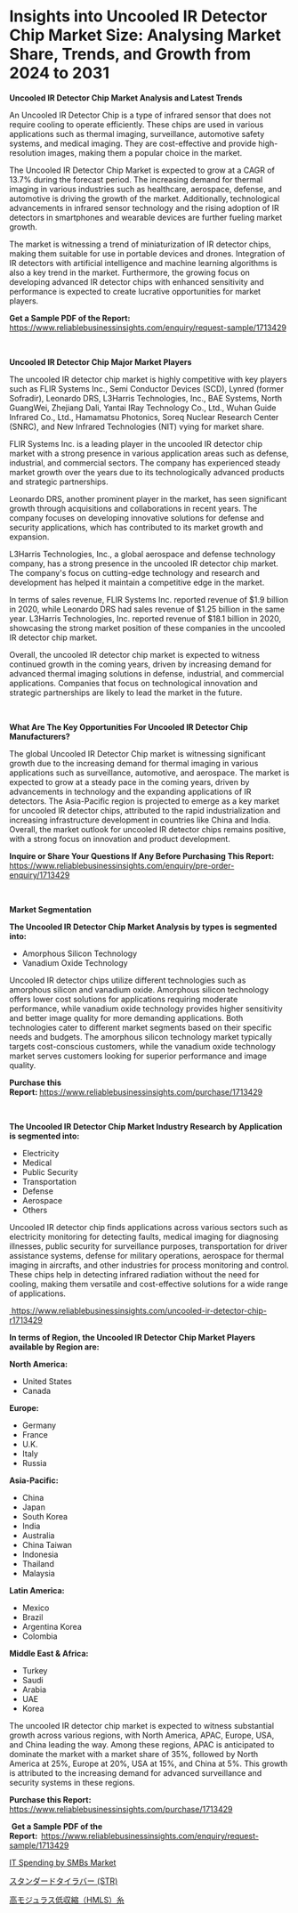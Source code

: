 <p><h1>Insights into Uncooled IR Detector Chip Market Size: Analysing Market Share, Trends, and Growth from 2024 to 2031</h1></p><p><strong>Uncooled IR Detector Chip Market Analysis and Latest Trends</strong></p>
<p><p>An Uncooled IR Detector Chip is a type of infrared sensor that does not require cooling to operate efficiently. These chips are used in various applications such as thermal imaging, surveillance, automotive safety systems, and medical imaging. They are cost-effective and provide high-resolution images, making them a popular choice in the market.</p><p>The Uncooled IR Detector Chip Market is expected to grow at a CAGR of 13.7% during the forecast period. The increasing demand for thermal imaging in various industries such as healthcare, aerospace, defense, and automotive is driving the growth of the market. Additionally, technological advancements in infrared sensor technology and the rising adoption of IR detectors in smartphones and wearable devices are further fueling market growth.</p><p>The market is witnessing a trend of miniaturization of IR detector chips, making them suitable for use in portable devices and drones. Integration of IR detectors with artificial intelligence and machine learning algorithms is also a key trend in the market. Furthermore, the growing focus on developing advanced IR detector chips with enhanced sensitivity and performance is expected to create lucrative opportunities for market players.</p></p>
<p><strong>Get a Sample PDF of the Report:&nbsp;</strong> <a href="https://www.reliablebusinessinsights.com/enquiry/request-sample/1713429">https://www.reliablebusinessinsights.com/enquiry/request-sample/1713429</a></p>
<p>&nbsp;</p>
<p><strong>Uncooled IR Detector Chip Major Market Players</strong></p>
<p><p>The uncooled IR detector chip market is highly competitive with key players such as FLIR Systems Inc., Semi Conductor Devices (SCD), Lynred (former Sofradir), Leonardo DRS, L3Harris Technologies, Inc., BAE Systems, North GuangWei, Zhejiang Dali, Yantai IRay Technology Co., Ltd., Wuhan Guide Infrared Co., Ltd., Hamamatsu Photonics, Soreq Nuclear Research Center (SNRC), and New Infrared Technologies (NIT) vying for market share.</p><p>FLIR Systems Inc. is a leading player in the uncooled IR detector chip market with a strong presence in various application areas such as defense, industrial, and commercial sectors. The company has experienced steady market growth over the years due to its technologically advanced products and strategic partnerships.</p><p>Leonardo DRS, another prominent player in the market, has seen significant growth through acquisitions and collaborations in recent years. The company focuses on developing innovative solutions for defense and security applications, which has contributed to its market growth and expansion.</p><p>L3Harris Technologies, Inc., a global aerospace and defense technology company, has a strong presence in the uncooled IR detector chip market. The company's focus on cutting-edge technology and research and development has helped it maintain a competitive edge in the market.</p><p>In terms of sales revenue, FLIR Systems Inc. reported revenue of $1.9 billion in 2020, while Leonardo DRS had sales revenue of $1.25 billion in the same year. L3Harris Technologies, Inc. reported revenue of $18.1 billion in 2020, showcasing the strong market position of these companies in the uncooled IR detector chip market.</p><p>Overall, the uncooled IR detector chip market is expected to witness continued growth in the coming years, driven by increasing demand for advanced thermal imaging solutions in defense, industrial, and commercial applications. Companies that focus on technological innovation and strategic partnerships are likely to lead the market in the future.</p></p>
<p>&nbsp;</p>
<p><strong>What Are The Key Opportunities For Uncooled IR Detector Chip Manufacturers?</strong></p>
<p><p>The global Uncooled IR Detector Chip market is witnessing significant growth due to the increasing demand for thermal imaging in various applications such as surveillance, automotive, and aerospace. The market is expected to grow at a steady pace in the coming years, driven by advancements in technology and the expanding applications of IR detectors. The Asia-Pacific region is projected to emerge as a key market for uncooled IR detector chips, attributed to the rapid industrialization and increasing infrastructure development in countries like China and India. Overall, the market outlook for uncooled IR detector chips remains positive, with a strong focus on innovation and product development.</p></p>
<p><strong>Inquire or Share Your Questions If Any Before Purchasing This Report:</strong> <a href="https://www.reliablebusinessinsights.com/enquiry/pre-order-enquiry/1713429">https://www.reliablebusinessinsights.com/enquiry/pre-order-enquiry/1713429</a></p>
<p>&nbsp;</p>
<p><strong>Market Segmentation</strong></p>
<p><strong>The Uncooled IR Detector Chip Market Analysis by types is segmented into:</strong></p>
<p><ul><li>Amorphous Silicon Technology</li><li>Vanadium Oxide Technology</li></ul></p>
<p><p>Uncooled IR detector chips utilize different technologies such as amorphous silicon and vanadium oxide. Amorphous silicon technology offers lower cost solutions for applications requiring moderate performance, while vanadium oxide technology provides higher sensitivity and better image quality for more demanding applications. Both technologies cater to different market segments based on their specific needs and budgets. The amorphous silicon technology market typically targets cost-conscious customers, while the vanadium oxide technology market serves customers looking for superior performance and image quality.</p></p>
<p><strong>Purchase this Report:&nbsp;</strong><a href="https://www.reliablebusinessinsights.com/purchase/1713429">https://www.reliablebusinessinsights.com/purchase/1713429</a></p>
<p>&nbsp;</p>
<p><strong>The Uncooled IR Detector Chip Market Industry Research by Application is segmented into:</strong></p>
<p><ul><li>Electricity</li><li>Medical</li><li>Public Security</li><li>Transportation</li><li>Defense</li><li>Aerospace</li><li>Others</li></ul></p>
<p><p>Uncooled IR detector chip finds applications across various sectors such as electricity monitoring for detecting faults, medical imaging for diagnosing illnesses, public security for surveillance purposes, transportation for driver assistance systems, defense for military operations, aerospace for thermal imaging in aircrafts, and other industries for process monitoring and control. These chips help in detecting infrared radiation without the need for cooling, making them versatile and cost-effective solutions for a wide range of applications.</p></p>
<p><a href="https://www.reliablebusinessinsights.com/uncooled-ir-detector-chip-r1713429">&nbsp;https://www.reliablebusinessinsights.com/uncooled-ir-detector-chip-r1713429</a></p>
<p><strong>In terms of Region, the Uncooled IR Detector Chip Market Players available by Region are:</strong></p>
<p>
    <p> <strong> North America: </strong>
        <ul>
            <li>United States</li>
            <li>Canada</li>
        </ul>
        </p> 
    <p> <strong> Europe: </strong>
        <ul>
            <li>Germany</li>
            <li>France</li>
            <li>U.K.</li>
            <li>Italy</li>
            <li>Russia</li>
        </ul>
        </p> 
    <p> <strong> Asia-Pacific: </strong>
        <ul>
            <li>China</li>
            <li>Japan</li>
            <li>South Korea</li>
            <li>India</li>
            <li>Australia</li>
            <li>China Taiwan</li>
            <li>Indonesia</li>
            <li>Thailand</li>
            <li>Malaysia</li>
        </ul>
        </p> 
    <p> <strong> Latin America: </strong>
        <ul>
            <li>Mexico</li>
            <li>Brazil</li>
            <li>Argentina Korea</li>
            <li>Colombia</li>
        </ul>
        </p> 
    <p> <strong> Middle East & Africa: </strong>
        <ul>
            <li>Turkey</li>
            <li>Saudi</li>
            <li>Arabia</li>
            <li>UAE</li>
            <li>Korea</li>
        </ul>
    </p>
    </p>
<p><p>The uncooled IR detector chip market is expected to witness substantial growth across various regions, with North America, APAC, Europe, USA, and China leading the way. Among these regions, APAC is anticipated to dominate the market with a market share of 35%, followed by North America at 25%, Europe at 20%, USA at 15%, and China at 5%. This growth is attributed to the increasing demand for advanced surveillance and security systems in these regions.</p></p>
<p><strong>Purchase this Report: </strong><a href="https://www.reliablebusinessinsights.com/purchase/1713429">https://www.reliablebusinessinsights.com/purchase/1713429</a></p>
<p>&nbsp;<strong>Get a Sample PDF of the Report:&nbsp;&nbsp;</strong><a href="https://www.reliablebusinessinsights.com/enquiry/request-sample/1713429">https://www.reliablebusinessinsights.com/enquiry/request-sample/1713429</a></p>
<p><strong></strong></p>
<p><p><a href="https://github.com/marthawweekle/Market-Research-Report-List-1/blob/main/it-spending-by-smbs-market.md">IT Spending by SMBs Market</a></p><p><a href="https://github.com/hilmi-2a/Market-Research-Report-List-2/blob/main/8914487113126.md">スタンダードタイラバー (STR)</a></p><p><a href="https://github.com/jkjreqjscoxx7/Market-Research-Report-List-2/blob/main/3090345113125.md">高モジュラス低収縮（HMLS）糸</a></p></p>